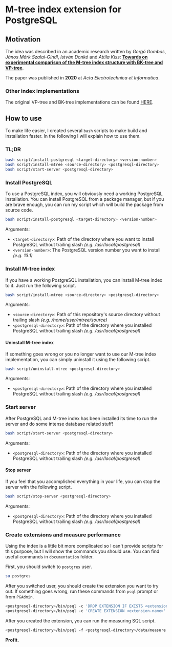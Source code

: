 


# M-tree index extension for PostgreSQL

## Motivation

The idea was described in an academic research written by *Gergő Gombos*, *János Márk Szalai-Gindl*, *István Donkó* and *Attila Kiss*: **[Towards on experimental comparison of the M-tree index structure with BK-tree and VP-tree](https://www.researchgate.net/publication/343391245_TOWARDS_ON_EXPERIMENTAL_COMPARISON_OF_THE_M-TREE_INDEX_STRUCTURE_WITH_BK-TREE_AND_VP-TREE)**.

The paper was published in **2020** at *Acta Electrotechnica et Informatica*.

### Other index implementations

The original VP-tree and BK-tree implementations can be found [HERE](https://github.com/fake-name/pg-spgist_hamming).

## How to use

To make life easier, I created several `bash` scripts to make build and installation faster. In the following I will explain how to use them.

### TL;DR

```sh
bash script/install-postgresql <target-directory> <version-number>
bash script/install-mtree <source-directory> <postgresql-directory>
bash script/start-server <postgresql-directory>
```

### Install PostgreSQL

To use a PostgreSQL index, you will obviously need a working PostgreSQL installation. You can install PostgreSQL from a package manager, but if you are brave enough, you can run my script which will build the package from source code.

```sh
bash script/install-postgresql <target-directory> <version-number>
```

Arguments:
+ `<target-directory>`: Path of the directory where you want to install PostgreSQL without trailing slash *(e.g. /usr/local/postgresql)*
+ `<version-number>`: The PostgreSQL version number you want to install *(e.g. 13.1)*

### Install M-tree index

If you have a working PostgreSQL installation, you can install M-tree index to it. Just run the following script.

```sh
bash script/install-mtree <source-directory> <postgresql-directory>
```

Arguments:
+ `<source-directory>`: Path of this repository's source directory without trailing slash *(e.g. /home/user/mtree/source)*
+ `<postgresql-directory>`: Path of the directory where you installed PostgreSQL without trailing slash *(e.g. /usr/local/postgresql)*

#### Uninstall M-tree index

If something goes wrong or you no longer want to use our M-tree index implementation, you can simply uninstall it using the following script.

```sh
bash script/uninstall-mtree <postgresql-directory>
```

Arguments:
+ `<postgresql-directory>`: Path of the directory where you installed PostgreSQL without trailing slash *(e.g. /usr/local/postgresql)*

### Start server

After PostgreSQL and M-tree index has been installed its time to run the server and do some intense database related stuff!

```sh
bash script/start-server <postgresql-directory>
```

Arguments:
+ `<postgresql-directory>`: Path of the directory where you installed PostgreSQL without trailing slash *(e.g. /usr/local/postgresql)*

#### Stop server

If you feel that you accomplished everything in your life, you can stop the server with the following script.

```sh
bash script/stop-server <postgresql-directory>
```

Arguments:
+ `<postgresql-directory>`: Path of the directory where you installed PostgreSQL without trailing slash *(e.g. /usr/local/postgresql)*

### Create extensions and measure performance

Using the index is a little bit more complicated so I can't provide scripts for this purpose, but I will show the commands you should use. You can find useful commands in `documentation` folder.

First, you should switch to `postgres` user.

```sh
su postgres
```

After you switched user, you should create the extension you want to try out. If something goes wrong, run these commands from `psql` prompt or from `PGAdmin`.

```sh
<postgresql-directory>/bin/psql -c 'DROP EXTENSION IF EXISTS <extension-name> CASCADE'
<postgresql-directory>/bin/psql -c 'CREATE EXTENSION <extension-name>'
```

After you created the extension, you can run the measuring SQL script.

```sh
<postgresql-directory>/bin/psql -f <postgresql-directory>/data/measure.sql
```

**Profit.**
